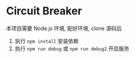# Circuit Breaker

本项目需要 Node.js 环境, 配好环境, clone 源码后

1. 执行 `npm install` 安装依赖
2. 执行 `npm run debug` 或 `npm run debug2` 开启服务

